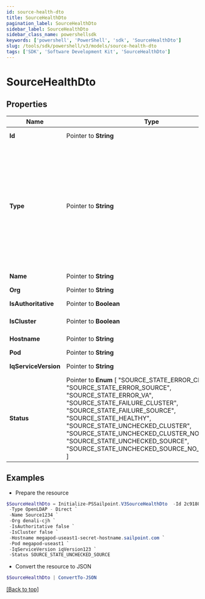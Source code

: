 ```yaml
---
id: source-health-dto
title: SourceHealthDto
pagination_label: SourceHealthDto
sidebar_label: SourceHealthDto
sidebar_class_name: powershellsdk
keywords: ['powershell', 'PowerShell', 'sdk', 'SourceHealthDto'] 
slug: /tools/sdk/powershell/v3/models/source-health-dto
tags: ['SDK', 'Software Development Kit', 'SourceHealthDto']
---
```



# SourceHealthDto

## Properties

Name | Type | Description | Notes
------------ | ------------- | ------------- | -------------
**Id** |  Pointer to **String** | the id of the Source | [optional] [readonly] 
**Type** |  Pointer to **String** | Specifies the type of system being managed e.g. Active Directory, Workday, etc.. If you are creating a Delimited File source, you must set the `provisionasCsv` query parameter to `true`.  | [optional] 
**Name** |  Pointer to **String** | the name of the source | [optional] 
**Org** |  Pointer to **String** | source's org | [optional] 
**IsAuthoritative** |  Pointer to **Boolean** | Is the source authoritative | [optional] 
**IsCluster** |  Pointer to **Boolean** | Is the source in a cluster | [optional] 
**Hostname** |  Pointer to **String** | source's hostname | [optional] 
**Pod** |  Pointer to **String** | source's pod | [optional] 
**IqServiceVersion** |  Pointer to **String** | The version of the iqService | [optional] 
**Status** |  Pointer to  **Enum** [  "SOURCE_STATE_ERROR_CLUSTER",    "SOURCE_STATE_ERROR_SOURCE",    "SOURCE_STATE_ERROR_VA",    "SOURCE_STATE_FAILURE_CLUSTER",    "SOURCE_STATE_FAILURE_SOURCE",    "SOURCE_STATE_HEALTHY",    "SOURCE_STATE_UNCHECKED_CLUSTER",    "SOURCE_STATE_UNCHECKED_CLUSTER_NO_SOURCES",    "SOURCE_STATE_UNCHECKED_SOURCE",    "SOURCE_STATE_UNCHECKED_SOURCE_NO_ACCOUNTS" ] | connection test result | [optional] 

## Examples

- Prepare the resource
```powershell
$SourceHealthDto = Initialize-PSSailpoint.V3SourceHealthDto  -Id 2c91808568c529c60168cca6f90c1324 `
 -Type OpenLDAP - Direct `
 -Name Source1234 `
 -Org denali-cjh `
 -IsAuthoritative false `
 -IsCluster false `
 -Hostname megapod-useast1-secret-hostname.sailpoint.com `
 -Pod megapod-useast1 `
 -IqServiceVersion iqVersion123 `
 -Status SOURCE_STATE_UNCHECKED_SOURCE
```

- Convert the resource to JSON
```powershell
$SourceHealthDto | ConvertTo-JSON
```


[[Back to top]](#) 


